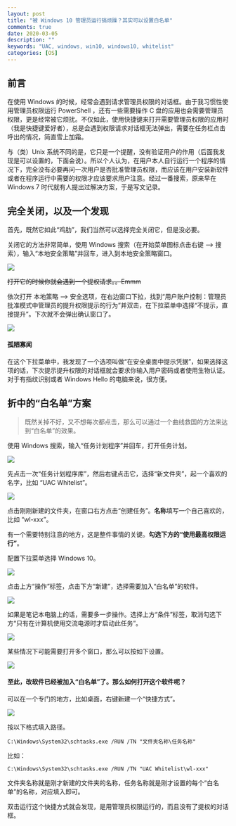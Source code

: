 ```yaml
---
layout: post
title: "被 Windows 10 管理员运行搞烦躁？其实可以设置白名单"
comments: true
date: 2020-03-05
description: ""
keywords: "UAC, windows, win10, windows10, whitelist"
categories: [OS]
---
```


## 前言

在使用 Windows 的时候，经常会遇到请求管理员权限的对话框。由于我习惯性使用管理员权限运行 PowerShell ，还有一些需要操作 C 盘的应用也会需要管理员权限，更是经常被它烦扰。不仅如此，使用快捷键来打开需要管理员权限的应用时（我是快捷键爱好者），总是会遇到权限请求对话框无法弹出，需要在任务栏点击呼出的情况，简直雪上加霜。

与（类）Unix 系统不同的是，它只是一个提醒，没有验证用户的作用（后面我发现是可以设置的，下面会说）。所以个人认为，在用户本人自行运行一个程序的情况下，完全没有必要再问一次用户是否批准管理员权限，而应该在用户安装新软件或者在程序运行中需要的权限才应该要求用户注意。经过一番搜索，原来早在 Windows 7 时代就有人提出过解决方案，于是写文记录。

## 完全关闭，以及一个发现

首先，既然它如此“鸡肋”，我们当然可以选择完全关闭它，但是没必要。

关闭它的方法非常简单，使用 Windows 搜索（在开始菜单图标点击右键 --> 搜索），输入“本地安全策略”并回车，进入到本地安全策略窗口。

![](https://github.com/m0len/m0len.github.io/raw/master/img/local-sec-policy.png)

~~打开它的时候你就会遇到一个提权请求。。Emmm~~

依次打开 本地策略 --> 安全选项，在右边窗口下拉，找到“用户账户控制：管理员批准模式中管理员的提升权限提示的行为”并双击，在下拉菜单中选择“不提示，直接提升”。下次就不会弹出确认窗口了。

![](https://github.com/m0len/m0len.github.io/raw/master/img/elevate-wo-prompting.png)

#### 孤陋寡闻

在这个下拉菜单中，我发现了一个选项叫做“在安全桌面中提示凭据”，如果选择这项的话，下次提示提升权限的对话框就会要求你输入用户密码或者使用生物认证。对于有指纹识别或者 Windows Hello 的电脑来说，很方便。

## 折中的“白名单”方案

> 既然关掉不好，又不想每次都点击，那么可以通过一个曲线救国的方法来达到“白名单”的效果。

使用 Windows 搜索，输入“任务计划程序”并回车，打开任务计划。

![](https://github.com/m0len/m0len.github.io/raw/master/img/task-sche.png)

先点击一次“任务计划程序库”，然后右键点击它，选择“新文件夹”，起一个喜欢的名字，比如 “UAC Whitelist”。

![](https://github.com/m0len/m0len.github.io/raw/master/img/new-folder.png)

点击刚刚新建的文件夹，在窗口右方点击“创建任务”。**名称**填写一个自己喜欢的，比如 “wl-xxx”。

有一个需要特别注意的地方，这是整件事情的关键。**勾选下方的“使用最高权限运行”**。

配置下拉菜单选择 Windows 10。

![](https://github.com/m0len/m0len.github.io/raw/master/img/new-task.png)

点击上方“操作”标签，点击下方“新建”，选择需要加入“白名单”的软件。

![](https://github.com/m0len/m0len.github.io/raw/master/img/new-task-action.png)

如果是笔记本电脑上的话，需要多一步操作。选择上方“条件”标签，取消勾选下方“只有在计算机使用交流电源时才启动此任务”。

![](https://github.com/m0len/m0len.github.io/raw/master/img/new-task-condition.png)

某些情况下可能需要打开多个窗口，那么可以按如下设置。

![](https://github.com/m0len/m0len.github.io/raw/master/img/alongside-new-instance.png)

#### 至此，改软件已经被加入“白名单”了。那么如何打开这个软件呢？

可以在一个专门的地方，比如桌面，右键新建一个“快捷方式”。

![](https://github.com/m0len/m0len.github.io/raw/master/img/wl-new-shortcut.png)

按以下格式填入路径。

``` 
C:\Windows\System32\schtasks.exe /RUN /TN "文件夹名称\任务名称"
```

比如：

``` 
C:\Windows\System32\schtasks.exe /RUN /TN "UAC Whitelist\wl-xxx"
```

文件夹名称就是刚才新建的文件夹的名称，任务名称就是刚才设置的每个“白名单”的名称，对应填入即可。

双击运行这个快捷方式就会发现，是用管理员权限运行的，而且没有了提权的对话框。

